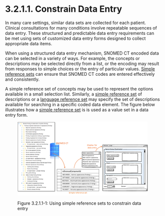 # 3.2.1.1. Constrain Data Entry

In many care settings, similar data sets are collected for each patient. Clinical consultations for many conditions involve repeatable sequences of data entry. These structured and predictable data entry requirements can be met using sets of customized data entry forms designed to collect appropriate data items. 

When using a structured data entry mechanism, SNOMED CT encoded data can be selected in a variety of ways. For example, the concepts or descriptions may be selected directly from a list, or the encoding may result from responses to simple choices or the entry of particular values. [Simple reference sets](5.1-Simple-Reference-Set_35985677.html) can ensure that SNOMED CT codes are entered effectively and consistently.

A simple reference set of concepts may be used to represent the options available in a small selection list. Similarly, a [simple reference set](5.1-Simple-Reference-Set_35985677.html) of descriptions or a [language reference set](5.9.-Language-Reference-Set_35985689.html) may specify the set of descriptions available for searching in a specific coded data element. The figure below illustrates how a [simple reference set](5.1-Simple-Reference-Set_35985677.html) is is used as a value set in a data entry form.

<figure><img src="../../../images/35985565.png" alt="" title=""><figcaption><p>Figure 3.2.1.1-1: Using simple reference sets to constrain data entry</p></figcaption></figure>

  

